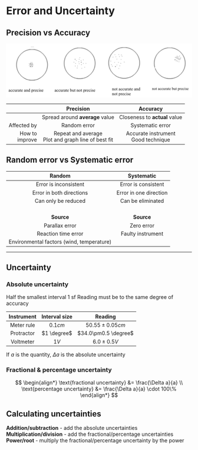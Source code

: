 # Error and Uncertainty

## Precision vs Accuracy
![Precision vs accuracy](/src/assets/images/a-level/physics/precision-vs-accuracy.png)

|                     |                        Precision                        |                Accuracy                 |
| ------------------: | :-----------------------------------------------------: | :-------------------------------------: |
|                     |             Spread around **average** value             |      Closeness to **actual** value      |
|         Affected by |                      Random error                       |            Systematic error             |
| How to <br> improve | Repeat and average <br> Plot and graph line of best fit | Accurate instrument <br> Good technique |

## Random error vs Systematic error

|                  Random                   |       Systematic       |
| :---------------------------------------: | :--------------------: |
|           Error is inconsistent           |  Error is consistent   |
|         Error in both directions          | Error in one direction |
|            Can only be reduced            |   Can be eliminated    |
|                  &nbsp;                   |                        |
|                **Source**                 |       **Source**       |
|              Parallax error               |       Zero error       |
|            Reaction time error            |   Faulty instrument    |
| Environmental factors (wind, temperature) |                        |

---

## Uncertainty

### Absolute uncertainty

Half the smallest interval
1 sf
Reading must be to the same degree of accuracy

| Instrument |  Interval size  |         Reading          |
| :--------: | :-------------: | :----------------------: |
| Meter rule | $0.1 \unit{cm}$ | $50.55\pm0.05 \unit{cm}$ |
| Protractor |   $1 \degree$   |   $34.0\pm0.5 \degree$   |
| Voltmeter  |  $1 \unit{V}$   |   $6.0\pm0.5 \unit{V}$   |

If $a$ is the quantity,
$\Delta a$ is the absolute uncertainty

### Fractional & percentage uncertainty

$$
\begin{align*}
  \text{fractional uncertainty} &= \frac{\Delta a}{a} \\
  \text{percentage uncertainty} &= \frac{\Delta a}{a} \cdot 100\%
\end{align*}
$$

## Calculating uncertainties

**Addition/subtraction** - add the absolute uncertainties
**Multiplication/division** - add the fractional/percentage uncertainties
**Power/root** - multiply the fractional/percentage uncertainty by the power
